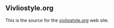 ## Vivliostyle.org

This is the source for the [vivliostyle.org](https://vivliostyle.org/) web site.
